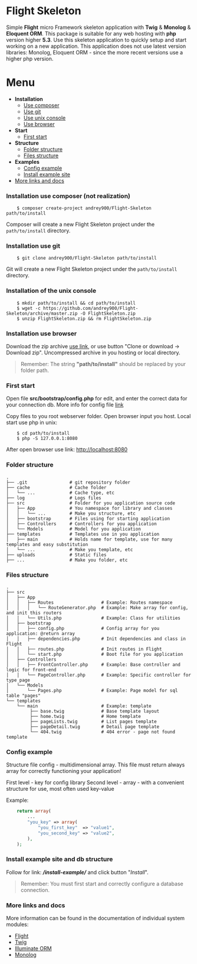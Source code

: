 # Flight Skeleton
Simple **Flight** micro Framework skeleton application with **Twig** &amp; **Monolog** &amp; **Eloquent ORM**. This package is suitable for any web hosting with **php** version higher **5.3**. Use this skeleton application to quickly setup and start working on a new application. This application does not use latest version libraries: Monolog, Eloquent ORM - since the more recent versions use a higher php version.

# Menu
 - **Installation**
    - [Use composer](https://github.com/andrey900/Flight-Skeleton#installation-use-composer)
    - [Use git](https://github.com/andrey900/Flight-Skeleton#installation-use-git)
    - [Use unix console](https://github.com/andrey900/Flight-Skeleton#installation-of-the-unix-console)
    - [Use browser](https://github.com/andrey900/Flight-Skeleton#installation-use-browser)
 - **Start**
    - [First start](https://github.com/andrey900/Flight-Skeleton#first-start)
 - **Structure**
    - [Folder structure](https://github.com/andrey900/Flight-Skeleton#folder-structure)
    - [Files structure](https://github.com/andrey900/Flight-Skeleton#files-structure)
 - **Examples**
    - [Config example](https://github.com/andrey900/Flight-Skeleton#config-example)
    - [Install example site](https://github.com/andrey900/Flight-Skeleton#install-example-site-and-db-structure)
 - [More links and docs](https://github.com/andrey900/Flight-Skeleton#more-links-and-docs)

### Installation use composer (not realization)

```console
    $ composer create-project andrey900/Flight-Skeleton path/to/install
```

Composer will create a new Flight Skeleton project under the `path/to/install` directory.

### Installation use git

```console
    $ git clone andrey900/Flight-Skeleton path/to/install
```

Git will create a new Flight Skeleton project under the `path/to/install` directory.

### Installation of the unix console

```console
    $ mkdir path/to/install && cd path/to/install
    $ wget -c https://github.com/andrey900/Flight-Skeleton/archive/master.zip -O FlightSkeleton.zip
    $ unzip FlightSkeleton.zip && rm FlightSkeleton.zip
```

### Installation use browser

Download the zip archive [use link](https://github.com/andrey900/Flight-Skeleton/archive/master.zip), or use button "Clone or download -> Download zip". Uncompressed archive in you hosting or local directory.

> Remember: The string **"path/to/install"** should be replaced by your folder path.

### First start

Open file **src/bootstrap/config.php** for edit, and enter the correct data for your connection db. More info for config file [link](https://github.com/andrey900/Flight-Skeleton#config-example)

Copy files to you root webserver folder. Open browser input you host.
Local start use php in unix:
    
```console
    $ cd path/to/install
    $ php -S 127.0.0.1:8080
```

After open browser use link: [http://localhost:8080](http://localhost:8080)

### Folder structure

    .
    ├── .git                # git repository folder
    ├── cache               # Cache folder
    │   └── ...             # Cache type, etc
    ├── log                 # Logs files
    ├── src                 # Folder for you application source code
    │   ├── App             # You namespace for library and classes
    │   │   └── ...         # Make you structure, etc
    │   ├── bootstrap       # Files using for starting application
    │   ├── Controllers     # Controllers for you application
    │   └── Models          # Model for you application
    ├── templates           # Templates use in you application
    │   ├── main            # Holds name for template, use for many templates and easy substitution
    │   └── ...             # Make you template, etc
    ├── uploads             # Static files
    ├── ...                 # Make you folder, etc

### Files structure 
    
    .
    ├── src
    │   ├── App
    │   │   ├── Routes                  # Example: Routes namespace
    │   │   │   └── RouteGenerator.php  # Example: Make array for config, and init this routers
    │   │   └── Utils.php               # Example: Class for utilities
    │   ├── bootstrap
    │   │   ├── config.php              # Config array for you application: @return array
    │   │   ├── dependencies.php        # Init dependencies and class in Flight
    │   │   ├── routes.php              # Init routes in Flight
    │   │   └── start.php               # Boot file for you application
    │   ├── Controllers
    │   │   ├── FrontController.php     # Example: Base controller and logic for front-end
    │   │   └── PageController.php      # Example: Specific controller for type page
    │   └── Models
    │       └── Pages.php               # Example: Page model for sql table "pages"
    └── templates
        └── main                        # Example: template
             ├── base.twig              # Base template layout
             ├── home.twig              # Home template
             ├── pageLists.twig         # List pages template
             ├── pageDetail.twig        # Detail page template
             └── 404.twig               # 404 error - page not found template

### Config example

Structure file config - multidimensional array. This file must return always array for correctly functioning your application!

First level - key for config library
Second level - array - with a convenient structure for use, most often used key-value

Example:

```php
    return array(
        ...
        "you_key" => array(
            "you_first_key"  => "value1",
            "you_second_key" => "value2",
        ),
    );
```

### Install example site and db structure

Follow for link: ***/install-example/*** and click button "*Install*".

> Remember: You must first start and correctly configure a database connection.

### More links and docs

More information can be found in the documentation of individual system modules:
  - [Flight](http://flightphp.com/learn/)
  - [Twig](http://twig.sensiolabs.org/documentation)
  - [Illuminate ORM](https://laravel.com/docs/4.2/queries)
  - [Monolog](https://github.com/Seldaek/monolog/blob/master/doc/01-usage.md)
